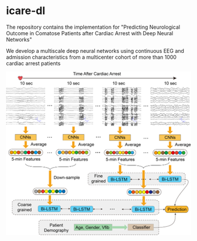 # icare-dl
The repository contains the implementation for "Predicting Neurological Outcome in Comatose Patients after Cardiac Arrest with Deep Neural Networks"

We develop a multiscale deep neural networks using continuous EEG and admission characteristics from a multicenter cohort of more than 1000 cardiac arrest patients

![Alt text](figures/fig1.tif?raw=true "Title")
